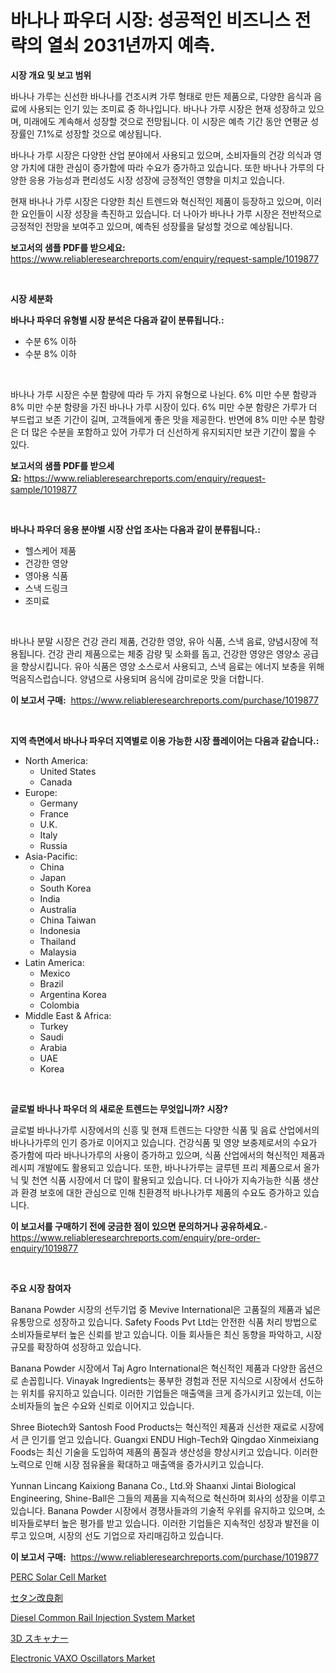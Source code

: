 <p><h1>바나나 파우더 시장: 성공적인 비즈니스 전략의 열쇠 2031년까지 예측.</h1></p><p><strong>시장 개요 및 보고 범위</strong></p>
<p><p>바나나 가루는 신선한 바나나를 건조시켜 가루 형태로 만든 제품으로, 다양한 음식과 음료에 사용되는 인기 있는 조미료 중 하나입니다. 바나나 가루 시장은 현재 성장하고 있으며, 미래에도 계속해서 성장할 것으로 전망됩니다. 이 시장은 예측 기간 동안 연평균 성장률인 7.1%로 성장할 것으로 예상됩니다.</p><p>바나나 가루 시장은 다양한 산업 분야에서 사용되고 있으며, 소비자들의 건강 의식과 영양 가치에 대한 관심이 증가함에 따라 수요가 증가하고 있습니다. 또한 바나나 가루의 다양한 응용 가능성과 편리성도 시장 성장에 긍정적인 영향을 미치고 있습니다.</p><p>현재 바나나 가루 시장은 다양한 최신 트렌드와 혁신적인 제품이 등장하고 있으며, 이러한 요인들이 시장 성장을 촉진하고 있습니다. 더 나아가 바나나 가루 시장은 전반적으로 긍정적인 전망을 보여주고 있으며, 예측된 성장률을 달성할 것으로 예상됩니다.</p></p>
<p><strong>보고서의 샘플 PDF를 받으세요:</strong> <a href="https://www.reliableresearchreports.com/enquiry/request-sample/1019877">https://www.reliableresearchreports.com/enquiry/request-sample/1019877</a></p>
<p>&nbsp;</p>
<p><strong>시장 세분화</strong></p>
<p><strong>바나나 파우더 유형별 시장 분석은 다음과 같이 분류됩니다.:</strong></p>
<p><ul><li>수분 6% 이하</li><li>수분 8% 이하</li></ul></p>
<p>&nbsp;</p>
<p><p>바나나 가루 시장은 수분 함량에 따라 두 가지 유형으로 나뉜다. 6% 미만 수분 함량과 8% 미만 수분 함량을 가진 바나나 가루 시장이 있다. 6% 미만 수분 함량은 가루가 더 부드럽고 보존 기간이 길며, 고객들에게 좋은 맛을 제공한다. 반면에 8% 미만 수분 함량은 더 많은 수분을 포함하고 있어 가루가 더 신선하게 유지되지만 보관 기간이 짧을 수 있다.</p></p>
<p><strong>보고서의 샘플 PDF를 받으세요:</strong>&nbsp;<a href="https://www.reliableresearchreports.com/enquiry/request-sample/1019877">https://www.reliableresearchreports.com/enquiry/request-sample/1019877</a></p>
<p>&nbsp;</p>
<p><strong> 바나나 파우더 응용 분야별 시장 산업 조사는 다음과 같이 분류됩니다.:</strong></p>
<p><ul><li>헬스케어 제품</li><li>건강한 영양</li><li>영아용 식품</li><li>스낵 드링크</li><li>조미료</li></ul></p>
<p>&nbsp;</p>
<p><p>바나나 분말 시장은 건강 관리 제품, 건강한 영양, 유아 식품, 스낵 음료, 양념시장에 적용됩니다. 건강 관리 제품으로는 체중 감량 및 소화를 돕고, 건강한 영양은 영양소 공급을 향상시킵니다. 유아 식품은 영양 소스로서 사용되고, 스낵 음료는 에너지 보충을 위해 먹음직스럽습니다. 양념으로 사용되며 음식에 감미로운 맛을 더합니다.</p></p>
<p><strong>이 보고서 구매:</strong>&nbsp; <a href="https://www.reliableresearchreports.com/purchase/1019877">https://www.reliableresearchreports.com/purchase/1019877</a></p>
<p>&nbsp;</p>
<p><strong>지역 측면에서 바나나 파우더 지역별로 이용 가능한 시장 플레이어는 다음과 같습니다.:</strong></p>
<p><ul>
    <li>
        North America:
        <ul>
            <li>United States</li>
            <li>Canada</li>
        </ul>
    </li>
    <li>
        Europe:
        <ul>
            <li>Germany</li>
            <li>France</li>
            <li>U.K.</li>
            <li>Italy</li>
            <li>Russia</li>
        </ul>
    </li>
    <li>
        Asia-Pacific:
        <ul>
            <li>China</li>
            <li>Japan</li>
            <li>South Korea</li>
            <li>India</li>
            <li>Australia</li>
            <li>China Taiwan</li>
            <li>Indonesia</li>
            <li>Thailand</li>
            <li>Malaysia</li>
        </ul>
    </li>
    <li>
        Latin America:
        <ul>
            <li>Mexico</li>
            <li>Brazil</li>
            <li>Argentina Korea</li>
            <li>Colombia</li>
        </ul>
    </li>
    <li>
        Middle East & Africa:
        <ul>
            <li>Turkey</li>
            <li>Saudi</li>
            <li>Arabia</li>
            <li>UAE</li>
            <li>Korea</li>
        </ul>
    </li>
    </ul></p>
<p>&nbsp;</p>
<p><strong>글로벌 바나나 파우더 의 새로운 트렌드는 무엇입니까? 시장?</strong></p>
<p><p>글로벌 바나나가루 시장에서의 신흥 및 현재 트렌드는 다양한 식품 및 음료 산업에서의 바나나가루의 인기 증가로 이어지고 있습니다. 건강식품 및 영양 보충제로서의 수요가 증가함에 따라 바나나가루의 사용이 증가하고 있으며, 식품 산업에서의 혁신적인 제품과 레시피 개발에도 활용되고 있습니다. 또한, 바나나가루는 글루텐 프리 제품으로서 올가닉 및 천연 식품 시장에서 더 많이 활용되고 있습니다. 더 나아가 지속가능한 식품 생산과 환경 보호에 대한 관심으로 인해 친환경적 바나나가루 제품의 수요도 증가하고 있습니다.</p></p>
<p><strong>이 보고서를 구매하기 전에 궁금한 점이 있으면 문의하거나 공유하세요.</strong>- <a href="https://www.reliableresearchreports.com/enquiry/pre-order-enquiry/1019877">https://www.reliableresearchreports.com/enquiry/pre-order-enquiry/1019877</a></p>
<p>&nbsp;</p>
<p><strong>주요 시장 참여자</strong></p>
<p><p>Banana Powder 시장의 선두기업 중 Mevive International은 고품질의 제품과 넓은 유통망으로 성장하고 있습니다. Safety Foods Pvt Ltd는 안전한 식품 처리 방법으로 소비자들로부터 높은 신뢰를 받고 있습니다. 이들 회사들은 최신 동향을 파악하고, 시장 규모를 확장하여 성장하고 있습니다.</p><p>Banana Powder 시장에서 Taj Agro International은 혁신적인 제품과 다양한 옵션으로 손꼽힙니다. Vinayak Ingredients는 풍부한 경험과 전문 지식으로 시장에서 선도하는 위치를 유지하고 있습니다. 이러한 기업들은 매출액을 크게 증가시키고 있는데, 이는 소비자들의 높은 수요와 신뢰로 이어지고 있습니다.</p><p>Shree Biotech와 Santosh Food Products는 혁신적인 제품과 신선한 재료로 시장에서 큰 인기를 얻고 있습니다. Guangxi ENDU High-Tech와 Qingdao Xinmeixiang Foods는 최신 기술을 도입하여 제품의 품질과 생산성을 향상시키고 있습니다. 이러한 노력으로 인해 시장 점유율을 확대하고 매출액을 증가시키고 있습니다.</p><p>Yunnan Lincang Kaixiong Banana Co., Ltd.와 Shaanxi Jintai Biological Engineering, Shine-Ball은 그들의 제품을 지속적으로 혁신하며 회사의 성장을 이루고 있습니다. Banana Powder 시장에서 경쟁사들과의 기술적 우위를 유지하고 있으며, 소비자들로부터 높은 평가를 받고 있습니다. 이러한 기업들은 지속적인 성장과 발전을 이루고 있으며, 시장의 선도 기업으로 자리매김하고 있습니다.</p></p>
<p><strong>이 보고서 구매:</strong>&nbsp;&nbsp;<a href="https://www.reliableresearchreports.com/purchase/1019877">https://www.reliableresearchreports.com/purchase/1019877</a></p>
<p><p><a href="https://fuschia-pecorino-a6d.notion.site/PERC-Solar-Cell-Market-Research-Report-The-Key-To-Successful-Business-Strategy-Forecasted-for-Perio-623da89df28c4029aea7dd71e9d0a4c4">PERC Solar Cell Market</a></p><p><a href="https://github.com/adcxff01450218/Market-Research-Report-List-1/blob/main/5277142187846.md">セタン改良剤</a></p><p><a href="https://github.com/jhcraigie/Market-Research-Report-List-2/blob/main/diesel-common-rail-injection-system-market.md">Diesel Common Rail Injection System Market</a></p><p><a href="https://github.com/xnljig2898992/Market-Research-Report-List-1/blob/main/3093834187845.md">3D スキャナー</a></p><p><a href="https://view.publitas.com/reportprime-1/electronic-vaxo-oscillators-market-size-market-trends-and-growth-outlook-forecasted-for-period-from-2024-to-2031/">Electronic VAXO Oscillators Market</a></p></p>

